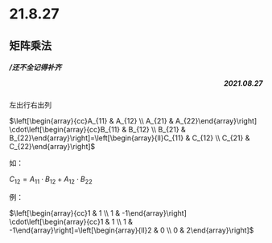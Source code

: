 # 21.8.27
## 矩阵乘法
##### /还不全记得补齐<p align="right">2021.08.27</p>

左出行右出列

$\left[\begin{array}{cc}A_{11} & A_{12} \\ A_{21} & A_{22}\end{array}\right] \cdot\left[\begin{array}{cc}B_{11} & B_{12} \\ B_{21} & B_{22}\end{array}\right]=\left[\begin{array}{ll}C_{11} & C_{12} \\ C_{21} & C_{22}\end{array}\right]$

如：

$C_{12}=A_{11}\cdot B_{12}+A_{12}\cdot B_{22}$

例：

$\left[\begin{array}{cc}1 & 1 \\ 1 & -1\end{array}\right] \cdot\left[\begin{array}{cc}1 & 1 \\ 1 & -1\end{array}\right]=\left[\begin{array}{ll}2 & 0 \\ 0 & 2\end{array}\right]$